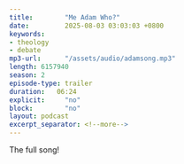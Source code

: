 ```yaml
---
title:        "Me Adam Who?"
date:         2025-08-03 03:03:03 +0800
keywords:
- theology
- debate
mp3-url:      "/assets/audio/adamsong.mp3"
length: 6157940
season: 2
episode-type: trailer
duration:   06:24
explicit:     "no"
block:        "no" 
layout: podcast
excerpt_separator: <!--more-->
---
```

The full song!
<!--more-->

